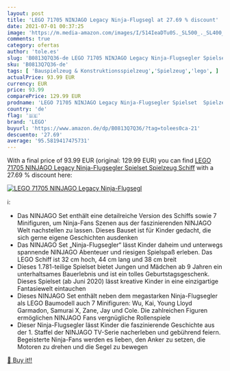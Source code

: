 ```yaml
---
layout: post
title: 'LEGO 71705 NINJAGO Legacy Ninja-Flugsegl at 27.69 % discount'
date: 2021-07-01 00:37:25
image: 'https://m.media-amazon.com/images/I/514IeaDTu0S._SL500_._SL400_.jpg'
comments: true
category: ofertas
author: 'tole.es'
slug: 'B0813Q7Q36-de LEGO 71705 NINJAGO Legacy Ninja-Flugsegler Spielset...'
sku: 'B0813Q7Q36-de'
tags: [ 'Bauspielzeug & Konstruktionsspielzeug','Spielzeug','lego', ]
actualPrice: 93.99 EUR
currency: EUR
price: 93.99
comparePrice: 129.99 EUR
prodname: 'LEGO 71705 NINJAGO Legacy Ninja-Flugsegler Spielset  Spielzeug Schiff'
country: 'de'
flag: '🇩🇪'
brand: 'LEGO'
buyurl: 'https://www.amazon.de/dp/B0813Q7Q36/?tag=tolees0ca-21'
descuento: '27.69'
average: '95.5819417475731'
---
```


With a final price of 93.99 EUR (original: 129.99 EUR) you can find [LEGO 71705 NINJAGO Legacy Ninja-Flugsegler Spielset  Spielzeug Schiff](https://www.amazon.de/dp/B0813Q7Q36/?tag=tolees0ca-21) with a  27.69 % discount here:

[![LEGO 71705 NINJAGO Legacy Ninja-Flugsegl](https://m.media-amazon.com/images/I/514IeaDTu0S._SL500_._SL400_.jpg)](https://www.amazon.de/dp/B0813Q7Q36/?tag=tolees0ca-21)

ℹ️:

- Das NINJAGO Set enthält eine detailreiche Version des Schiffs sowie 7 Minifiguren, um Ninja-Fans Szenen aus der faszinierenden NINJAGO Welt nachstellen zu lassen. Dieses Bauset ist für Kinder gedacht, die sich gerne eigene Geschichten ausdenken
- Das NINJAGO Set „Ninja-Flugsegler“ lässt Kinder daheim und unterwegs spannende NINJAGO Abenteuer und riesigen Spielspaß erleben. Das LEGO Schiff ist 32 cm hoch, 44 cm lang und 38 cm breit
- Dieses 1.781-teilige Spielset bietet Jungen und Mädchen ab 9 Jahren ein unterhaltsames Bauerlebnis und ist ein tolles Geburtstagsgeschenk. Dieses Spielset (ab Juni 2020) lässt kreative Kinder in eine einzigartige Fantasiewelt eintauchen
- Dieses NINJAGO Set enthält neben dem megastarken Ninja-Flugsegler als LEGO Baumodell auch 7 Minifiguren: Wu, Kai, Young Lloyd Garmadon, Samurai X, Zane, Jay und Cole. Die zahlreichen Figuren ermöglichen NINJAGO Fans vergnügliche Rollenspiele
- Dieser Ninja-Flugsegler lässt Kinder die faszinierende Geschichte aus der 1. Staffel der NINJAGO TV-Serie nacherleben und gebührend feiern. Begeisterte Ninja-Fans werden es lieben, den Anker zu setzen, die Motoren zu drehen und die Segel zu bewegen

[🛒 Buy it!!](https://www.amazon.de/dp/B0813Q7Q36/?tag=tolees0ca-21)
